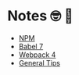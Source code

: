 

# Notes 🤓 📝


- [NPM](./npm.md)
- [Babel 7](./babel.md)
- [Webpack 4](./webpack.md)
- [General Tips](./general-tips.md)